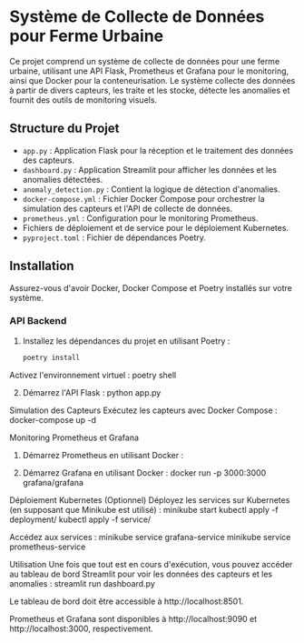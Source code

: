 # Système de Collecte de Données pour Ferme Urbaine

Ce projet comprend un système de collecte de données pour une ferme urbaine, utilisant une API Flask, Prometheus et Grafana pour le monitoring, ainsi que Docker pour la conteneurisation. Le système collecte des données à partir de divers capteurs, les traite et les stocke, détecte les anomalies et fournit des outils de monitoring visuels.

## Structure du Projet

- `app.py` : Application Flask pour la réception et le traitement des données des capteurs.
- `dashboard.py` : Application Streamlit pour afficher les données et les anomalies détectées.
- `anomaly_detection.py` : Contient la logique de détection d'anomalies.
- `docker-compose.yml` : Fichier Docker Compose pour orchestrer la simulation des capteurs et l'API de collecte de données.
- `prometheus.yml` : Configuration pour le monitoring Prometheus.
- Fichiers de déploiement et de service pour le déploiement Kubernetes.
- `pyproject.toml` : Fichier de dépendances Poetry.

## Installation

Assurez-vous d'avoir Docker, Docker Compose et Poetry installés sur votre système.

### API Backend

1. Installez les dépendances du projet en utilisant Poetry :
   ```sh
   poetry install

Activez l'environnement virtuel : 
poetry shell

2. Démarrez l'API Flask :
python app.py

Simulation des Capteurs
Exécutez les capteurs avec Docker Compose :
docker-compose up -d

Monitoring Prometheus et Grafana
1. Démarrez Prometheus en utilisant Docker :

2. Démarrez Grafana en utilisant Docker :
docker run -p 3000:3000 grafana/grafana


Déploiement Kubernetes (Optionnel)
Déployez les services sur Kubernetes (en supposant que Minikube est utilisé) :
minikube start
kubectl apply -f deployment/
kubectl apply -f service/

Accédez aux services :
minikube service grafana-service
minikube service prometheus-service

Utilisation
Une fois que tout est en cours d'exécution, vous pouvez accéder au tableau de bord Streamlit pour voir les données des capteurs et les anomalies :
streamlit run dashboard.py

Le tableau de bord doit être accessible à http://localhost:8501.

Prometheus et Grafana sont disponibles à http://localhost:9090 et http://localhost:3000, respectivement.


